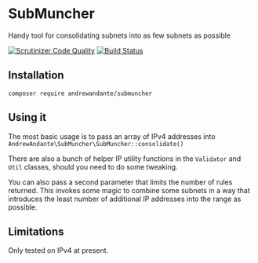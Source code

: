 # SubMuncher

Handy tool for consolidating subnets into as few subnets as possible

[![Scrutinizer Code Quality](https://scrutinizer-ci.com/g/andrewandante/submuncher/badges/quality-score.png?b=master)](https://scrutinizer-ci.com/g/andrewandante/submuncher/?branch=master)
[![Build Status](https://scrutinizer-ci.com/g/andrewandante/submuncher/badges/build.png?b=master)](https://scrutinizer-ci.com/g/andrewandante/submuncher/build-status/master)

## Installation

`composer require andrewandante/submuncher`

## Using it

The most basic usage is to pass an array of IPv4 addresses into `AndrewAndante\SubMuncher\SubMuncher::consolidate()`

There are also a bunch of helper IP utility functions in the `Validator` and `Util` classes, should you need to do some tweaking.

You can also pass a second parameter that limits the number of rules returned. This invokes some magic to combine some subnets in a way that introduces the least number of additional IP addresses into the range as possible.

## Limitations

Only tested on IPv4 at present.